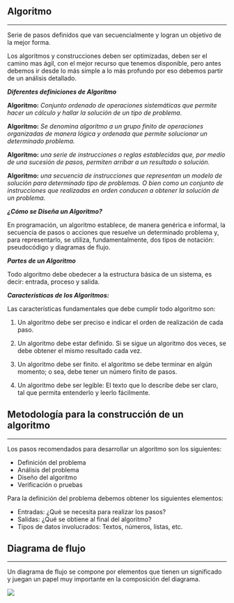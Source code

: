 ## Algoritmo
---
Serie de pasos definidos que van secuencialmente y logran un objetivo de la mejor forma. 

Los algoritmos y construcciones deben ser optimizadas, deben ser el camino mas ágil, con el mejor recurso que tenemos disponible, pero antes debemos ir desde lo más simple a lo más profundo por eso debemos partir de un análisis detallado.

***Diferentes definiciones de Algoritmo***

**Algoritmo:** *Conjunto ordenado de operaciones sistemáticas que permite hacer un cálculo y hallar la solución de un tipo de problema.*

**Algoritmo:** *Se denomina algoritmo a un grupo finito de operaciones organizadas de manera lógica y ordenada que permite solucionar un determinado problema.*

**Algoritmo:** *una serie de instrucciones o reglas establecidas que, por medio de una sucesión de pasos, permiten arribar a un resultado o solución.*

**Algoritmo:** *una secuencia de instrucciones que representan un modelo de solución para determinado tipo de problemas. O bien como un conjunto de instrucciones que realizadas en orden conducen a obtener la solución de un problema.*

***¿Cómo se Diseña un Algoritmo?***

En programación, un algoritmo establece, de manera genérica e informal, la secuencia de pasos o acciones que resuelve un determinado problema y, para representarlo, se utiliza, fundamentalmente, dos tipos de notación: pseudocódigo y diagramas de flujo.

***Partes de un Algoritmo***

Todo algoritmo debe obedecer a la estructura básica de un sistema, es decir: entrada, proceso y salida.

***Características de los Algoritmos:***

Las características fundamentales que debe cumplir todo algoritmo son:

1. Un algoritmo debe ser preciso e indicar el orden de realización de cada paso.

2. Un algoritmo debe estar definido. Si se sigue un algoritmo dos veces, se debe obtener el mismo resultado cada vez.

3. Un algoritmo debe ser finito. el algoritmo se debe terminar en algún momento; o sea, debe tener un número finito de pasos.

4. Un algoritmo debe ser legible: El texto que lo describe debe ser claro, tal que permita entenderlo y leerlo fácilmente.

## Metodología para la construcción de un algoritmo
---
Los pasos recomendados para desarrollar un algoritmo son los siguientes:

- Definición del problema
- Análisis del problema
- Diseño del algoritmo
- Verificación o pruebas

Para la definición del problema debemos obtener los siguientes elementos:

- Entradas: ¿Qué se necesita para realizar los pasos?
- Salidas: ¿Qué se obtiene al final del algoritmo?
- Tipos de datos involucrados: Textos, números, listas, etc.

## Diagrama de flujo
---
Un diagrama de flujo se compone por elementos que tienen un significado y juegan un papel muy importante en la composición del diagrama.

![](https://static.platzi.com/media/user_upload/ele-79e27bed-1b5b-4de5-b4c2-b26ff0c06ae1.jpg)

